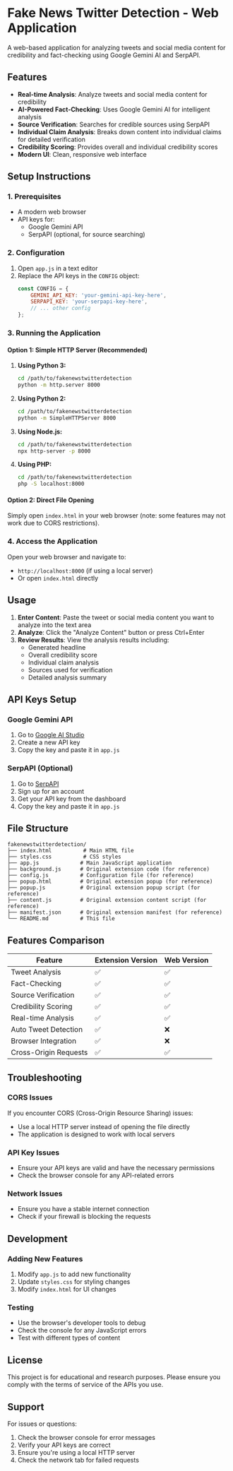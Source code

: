 # Fake News Twitter Detection - Web Application

A web-based application for analyzing tweets and social media content for credibility and fact-checking using Google Gemini AI and SerpAPI.

## Features

- **Real-time Analysis**: Analyze tweets and social media content for credibility
- **AI-Powered Fact-Checking**: Uses Google Gemini AI for intelligent analysis
- **Source Verification**: Searches for credible sources using SerpAPI
- **Individual Claim Analysis**: Breaks down content into individual claims for detailed verification
- **Credibility Scoring**: Provides overall and individual credibility scores
- **Modern UI**: Clean, responsive web interface

## Setup Instructions

### 1. Prerequisites

- A modern web browser
- API keys for:
  - Google Gemini API
  - SerpAPI (optional, for source searching)

### 2. Configuration

1. Open `app.js` in a text editor
2. Replace the API keys in the `CONFIG` object:
   ```javascript
   const CONFIG = {
       GEMINI_API_KEY: 'your-gemini-api-key-here',
       SERPAPI_KEY: 'your-serpapi-key-here',
       // ... other config
   };
   ```

### 3. Running the Application

#### Option 1: Simple HTTP Server (Recommended)

1. **Using Python 3:**
   ```bash
   cd /path/to/fakenewstwitterdetection
   python -m http.server 8000
   ```

2. **Using Python 2:**
   ```bash
   cd /path/to/fakenewstwitterdetection
   python -m SimpleHTTPServer 8000
   ```

3. **Using Node.js:**
   ```bash
   cd /path/to/fakenewstwitterdetection
   npx http-server -p 8000
   ```

4. **Using PHP:**
   ```bash
   cd /path/to/fakenewstwitterdetection
   php -S localhost:8000
   ```

#### Option 2: Direct File Opening

Simply open `index.html` in your web browser (note: some features may not work due to CORS restrictions).

### 4. Access the Application

Open your web browser and navigate to:
- `http://localhost:8000` (if using a local server)
- Or open `index.html` directly

## Usage

1. **Enter Content**: Paste the tweet or social media content you want to analyze into the text area
2. **Analyze**: Click the "Analyze Content" button or press Ctrl+Enter
3. **Review Results**: View the analysis results including:
   - Generated headline
   - Overall credibility score
   - Individual claim analysis
   - Sources used for verification
   - Detailed analysis summary

## API Keys Setup

### Google Gemini API

1. Go to [Google AI Studio](https://makersuite.google.com/app/apikey)
2. Create a new API key
3. Copy the key and paste it in `app.js`

### SerpAPI (Optional)

1. Go to [SerpAPI](https://serpapi.com/)
2. Sign up for an account
3. Get your API key from the dashboard
4. Copy the key and paste it in `app.js`

## File Structure

```
fakenewstwitterdetection/
├── index.html          # Main HTML file
├── styles.css          # CSS styles
├── app.js             # Main JavaScript application
├── background.js      # Original extension code (for reference)
├── config.js          # Configuration file (for reference)
├── popup.html         # Original extension popup (for reference)
├── popup.js           # Original extension popup script (for reference)
├── content.js         # Original extension content script (for reference)
├── manifest.json      # Original extension manifest (for reference)
└── README.md          # This file
```

## Features Comparison

| Feature | Extension Version | Web Version |
|---------|------------------|-------------|
| Tweet Analysis | ✅ | ✅ |
| Fact-Checking | ✅ | ✅ |
| Source Verification | ✅ | ✅ |
| Credibility Scoring | ✅ | ✅ |
| Real-time Analysis | ✅ | ✅ |
| Auto Tweet Detection | ✅ | ❌ |
| Browser Integration | ✅ | ❌ |
| Cross-Origin Requests | ✅ | ✅ |

## Troubleshooting

### CORS Issues
If you encounter CORS (Cross-Origin Resource Sharing) issues:
- Use a local HTTP server instead of opening the file directly
- The application is designed to work with local servers

### API Key Issues
- Ensure your API keys are valid and have the necessary permissions
- Check the browser console for any API-related errors

### Network Issues
- Ensure you have a stable internet connection
- Check if your firewall is blocking the requests

## Development

### Adding New Features
1. Modify `app.js` to add new functionality
2. Update `styles.css` for styling changes
3. Modify `index.html` for UI changes

### Testing
- Use the browser's developer tools to debug
- Check the console for any JavaScript errors
- Test with different types of content

## License

This project is for educational and research purposes. Please ensure you comply with the terms of service of the APIs you use.

## Support

For issues or questions:
1. Check the browser console for error messages
2. Verify your API keys are correct
3. Ensure you're using a local HTTP server
4. Check the network tab for failed requests